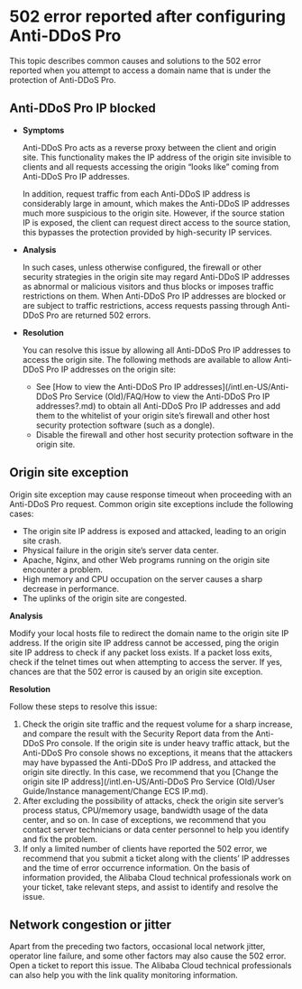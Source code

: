 # 502 error reported after configuring Anti-DDoS Pro

This topic describes common causes and solutions to the 502 error reported when you attempt to access a domain name that is under the protection of Anti-DDoS Pro.

## Anti-DDoS Pro IP blocked

-   **Symptoms**

    Anti-DDoS Pro acts as a reverse proxy between the client and origin site. This functionality makes the IP address of the origin site invisible to clients and all requests accessing the origin “looks like” coming from Anti-DDoS Pro IP addresses.

    In addition, request traffic from each Anti-DDoS IP address is considerably large in amount, which makes the Anti-DDoS IP addresses much more suspicious to the origin site. However, if the source station IP is exposed, the client can request direct access to the source station, this bypasses the protection provided by high-security IP services.

-   **Analysis**

    In such cases, unless otherwise configured, the firewall or other security strategies in the origin site may regard Anti-DDoS IP addresses as abnormal or malicious visitors and thus blocks or imposes traffic restrictions on them. When Anti-DDoS Pro IP addresses are blocked or are subject to traffic restrictions, access requests passing through Anti-DDoS Pro are returned 502 errors.

-   **Resolution**

    You can resolve this issue by allowing all Anti-DDoS Pro IP addresses to access the origin site. The following methods are available to allow Anti-DDoS Pro IP addresses on the origin site:

    -   See [How to view the Anti-DDoS Pro IP addresses](/intl.en-US/Anti-DDoS Pro Service (Old)/FAQ/How to view the Anti-DDoS Pro IP addresses?.md) to obtain all Anti-DDoS Pro IP addresses and add them to the whitelist of your origin site’s firewall and other host security protection software \(such as a dongle\).
    -   Disable the firewall and other host security protection software in the origin site.

## Origin site exception

Origin site exception may cause response timeout when proceeding with an Anti-DDoS Pro request. Common origin site exceptions include the following cases:

-   The origin site IP address is exposed and attacked, leading to an origin site crash.
-   Physical failure in the origin site’s server data center.
-   Apache, Nginx, and other Web programs running on the origin site encounter a problem.
-   High memory and CPU occupation on the server causes a sharp decrease in performance.
-   The uplinks of the origin site are congested.

**Analysis**

Modify your local hosts file to redirect the domain name to the origin site IP address. If the origin site IP address cannot be accessed, ping the origin site IP address to check if any packet loss exists. If a packet loss exits, check if the telnet times out when attempting to access the server. If yes, chances are that the 502 error is caused by an origin site exception.

**Resolution**

Follow these steps to resolve this issue:

1.  Check the origin site traffic and the request volume for a sharp increase, and compare the result with the Security Report data from the Anti-DDoS Pro console. If the origin site is under heavy traffic attack, but the Anti-DDoS Pro console shows no exceptions, it means that the attackers may have bypassed the Anti-DDoS Pro IP address, and attacked the origin site directly. In this case, we recommend that you [Change the origin site IP address](/intl.en-US/Anti-DDoS Pro Service (Old)/User Guide/Instance management/Change ECS IP.md).
2.  After excluding the possibility of attacks, check the origin site server’s process status, CPU/memory usage, bandwidth usage of the data center, and so on. In case of exceptions, we recommend that you contact server technicians or data center personnel to help you identify and fix the problem.
3.  If only a limited number of clients have reported the 502 error, we recommend that you submit a ticket along with the clients’ IP addresses and the time of error occurrence information. On the basis of information provided, the Alibaba Cloud technical professionals work on your ticket, take relevant steps, and assist to identify and resolve the issue.

## Network congestion or jitter

Apart from the preceding two factors, occasional local network jitter, operator line failure, and some other factors may also cause the 502 error. Open a ticket to report this issue. The Alibaba Cloud technical professionals can also help you with the link quality monitoring information.

